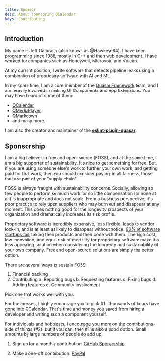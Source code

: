 ```yaml
---
title: Sponsor
desc: About sponsoring QCalendar
keys: Contributing
---
```


## Introduction

My name is Jeff Galbraith (also known as @Hawkeye64). I have been programming since 1988, mostly in C++ and then web development. I have worked for companies such as Honeywell, Microsoft, and Vulcan.

At my current position, I write software that detects pipeline leaks using a combination of proprietary software with AI and ML.

In my spare time, I am a core member of the [Quasar Framework](https://quasar.dev) team, and I am heavily involved in making UI Components and App Extensions. You may have heard of some of them:

- [QCalendar](https://github.com/quasarframework/quasar-ui-qcalendar)
- [QMediaPlayer](https://github.com/quasarframework/quasar-ui-qmediaplayer)
- [QMarkdown](https://github.com/quasarframework/quasar-ui-qmarkdown)
- and many more.

I am also the creator and maintainer of the [**eslint-plugin-quasar**](https://github.com/quasarframework/eslint-plugin-quasar).

## Sponsorship

I am a big believer in free and open-source (FOSS), and at the same time, I am a big supporter of sustainability. It's nice to get something for free. But, if you are using someone else's work to further your own work, and getting paid for that work, then you should consider paying, in all fairness, those that are part of your "supply chain".

FOSS is always fraught with sustainability concerns. Socially, allowing so few people to perform so much work for so little compensation (or none at all) is inappropriate and does not scale. From a business perspective, it's poor practice to rely upon suppliers who may burn out and disappear at any moment. This does nothing good for the longevity prospects of your organization and dramatically increases its risk profile.

Proprietary software is incredibly expensive, less flexible, leads to vendor lock-in, and is at least as likely to disappear without notice. [90% of software startups fail](https://s3.amazonaws.com/startupcompass-public/StartupGenomeReport2_Why_Startups_Fail_v2.pdf), taking their products and their code with them. The high cost, low innovation, and equal risk of mortality for proprietary software make it a less appealing solution when considering the longevity and sustainability of your own company. Free and open-source solutions are simply the better option.

There are several ways to sustain FOSS:

1. Financial backing
2. Contributing
   a. Reporting bugs
   b. Requesting features
   c. Fixing bugs
   d. Adding features
   e. Community involvement

Pick one that works well with you.

For businesses, I highly encourage you to pick #1. Thousands of hours have gone into QCalendar. That's time and money you saved from hiring a developer and writing such a component yourself.

For individuals and hobbiests, I encourage you more on the contributions-side of things (#2), but if you can, then #1 is also a good option. Small amounts by large numbers of people do add up.

1. Sign up for a monthly contribution: [GitHub Sponsorship](https://github.com/sponsors/hawkeye64)

2. Make a one-off contribution: [PayPal](https://paypal.me/hawkeye64)
